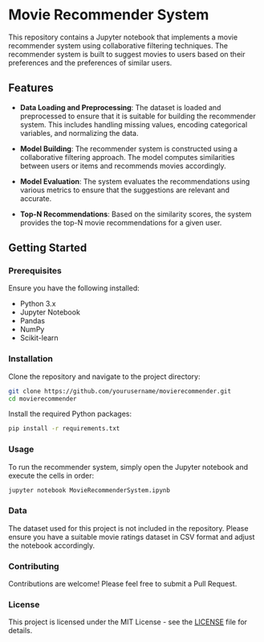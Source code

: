 
# Movie Recommender System

This repository contains a Jupyter notebook that implements a movie recommender system using collaborative filtering techniques. The recommender system is built to suggest movies to users based on their preferences and the preferences of similar users.

## Features

- **Data Loading and Preprocessing**: The dataset is loaded and preprocessed to ensure that it is suitable for building the recommender system. This includes handling missing values, encoding categorical variables, and normalizing the data.

- **Model Building**: The recommender system is constructed using a collaborative filtering approach. The model computes similarities between users or items and recommends movies accordingly.

- **Model Evaluation**: The system evaluates the recommendations using various metrics to ensure that the suggestions are relevant and accurate.

- **Top-N Recommendations**: Based on the similarity scores, the system provides the top-N movie recommendations for a given user.

## Getting Started

### Prerequisites

Ensure you have the following installed:
- Python 3.x
- Jupyter Notebook
- Pandas
- NumPy
- Scikit-learn

### Installation

Clone the repository and navigate to the project directory:

```bash
git clone https://github.com/yourusername/movierecommender.git
cd movierecommender
```

Install the required Python packages:

```bash
pip install -r requirements.txt
```

### Usage

To run the recommender system, simply open the Jupyter notebook and execute the cells in order:

```bash
jupyter notebook MovieRecommenderSystem.ipynb
```

### Data

The dataset used for this project is not included in the repository. Please ensure you have a suitable movie ratings dataset in CSV format and adjust the notebook accordingly.

### Contributing

Contributions are welcome! Please feel free to submit a Pull Request.

### License

This project is licensed under the MIT License - see the [LICENSE](LICENSE) file for details.
